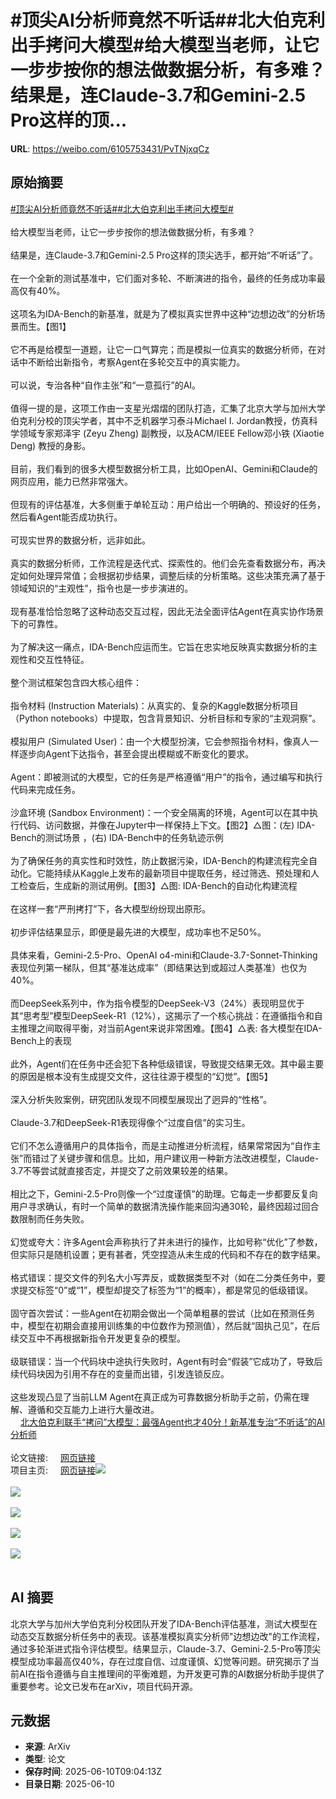# #顶尖AI分析师竟然不听话##北大伯克利出手拷问大模型#给大模型当老师，让它一步步按你的想法做数据分析，有多难？结果是，连Claude-3.7和Gemini-2.5 Pro这样的顶...

**URL**: https://weibo.com/6105753431/PvTNjxqCz

## 原始摘要

<a href="https://m.weibo.cn/search?containerid=231522type%3D1%26t%3D10%26q%3D%23%E9%A1%B6%E5%B0%96AI%E5%88%86%E6%9E%90%E5%B8%88%E7%AB%9F%E7%84%B6%E4%B8%8D%E5%90%AC%E8%AF%9D%23&amp;extparam=%23%E9%A1%B6%E5%B0%96AI%E5%88%86%E6%9E%90%E5%B8%88%E7%AB%9F%E7%84%B6%E4%B8%8D%E5%90%AC%E8%AF%9D%23" data-hide=""><span class="surl-text">#顶尖AI分析师竟然不听话#</span></a><a href="https://m.weibo.cn/search?containerid=231522type%3D1%26t%3D10%26q%3D%23%E5%8C%97%E5%A4%A7%E4%BC%AF%E5%85%8B%E5%88%A9%E5%87%BA%E6%89%8B%E6%8B%B7%E9%97%AE%E5%A4%A7%E6%A8%A1%E5%9E%8B%23&amp;extparam=%23%E5%8C%97%E5%A4%A7%E4%BC%AF%E5%85%8B%E5%88%A9%E5%87%BA%E6%89%8B%E6%8B%B7%E9%97%AE%E5%A4%A7%E6%A8%A1%E5%9E%8B%23" data-hide=""><span class="surl-text">#北大伯克利出手拷问大模型#</span></a><br><br>给大模型当老师，让它一步步按你的想法做数据分析，有多难？<br><br>结果是，连Claude-3.7和Gemini-2.5 Pro这样的顶尖选手，都开始“不听话”了。<br><br>在一个全新的测试基准中，它们面对多轮、不断演进的指令，最终的任务成功率最高仅有40%。<br><br>这项名为IDA-Bench的新基准，就是为了模拟真实世界中这种“边想边改”的分析场景而生。【图1】<br><br>它不再是给模型一道题，让它一口气算完；而是模拟一位真实的数据分析师，在对话中不断给出新指令，考察Agent在多轮交互中的真实能力。<br><br>可以说，专治各种“自作主张”和“一意孤行”的AI。<br><br>值得一提的是，这项工作由一支星光熠熠的团队打造，汇集了北京大学与加州大学伯克利分校的顶尖学者，其中不乏机器学习泰斗Michael I. Jordan教授，仿真科学领域专家郑泽宇 (Zeyu Zheng) 副教授，以及ACM/IEEE Fellow邓小铁 (Xiaotie Deng) 教授的身影。<br><br>目前，我们看到的很多大模型数据分析工具，比如OpenAI、Gemini和Claude的网页应用，能力已然非常强大。<br><br>但现有的评估基准，大多侧重于单轮互动：用户给出一个明确的、预设好的任务，然后看Agent能否成功执行。  <br><br>可现实世界的数据分析，远非如此。<br><br>真实的数据分析师，工作流程是迭代式、探索性的。他们会先查看数据分布，再决定如何处理异常值；会根据初步结果，调整后续的分析策略。这些决策充满了基于领域知识的“主观性”，指令也是一步步演进的。<br><br>现有基准恰恰忽略了这种动态交互过程，因此无法全面评估Agent在真实协作场景下的可靠性。<br><br>为了解决这一痛点，IDA-Bench应运而生。它旨在忠实地反映真实数据分析的主观性和交互性特征。<br><br>整个测试框架包含四大核心组件：<br><br>指令材料 (Instruction Materials)：从真实的、复杂的Kaggle数据分析项目（Python notebooks）中提取，包含背景知识、分析目标和专家的“主观洞察”。  <br><br>模拟用户 (Simulated User)：由一个大模型扮演，它会参照指令材料，像真人一样逐步向Agent下达指令，甚至会提出模糊或不断变化的要求。  <br><br>Agent：即被测试的大模型，它的任务是严格遵循“用户”的指令，通过编写和执行代码来完成任务。  <br><br>沙盒环境 (Sandbox Environment)：一个安全隔离的环境，Agent可以在其中执行代码、访问数据，并像在Jupyter中一样保持上下文。【图2】△图：(左) IDA-Bench的测试场景 ，(右) IDA-Bench中的任务轨迹示例  <br><br>为了确保任务的真实性和时效性，防止数据污染，IDA-Bench的构建流程完全自动化。它能持续从Kaggle上发布的最新项目中提取任务，经过筛选、预处理和人工检查后，生成新的测试用例。【图3】△图: IDA-Bench的自动化构建流程  <br><br>在这样一套“严刑拷打”下，各大模型纷纷现出原形。<br><br>初步评估结果显示，即便是最先进的大模型，成功率也不足50%。<br><br>具体来看，Gemini-2.5-Pro、OpenAI o4-mini和Claude-3.7-Sonnet-Thinking表现位列第一梯队，但其“基准达成率”（即结果达到或超过人类基准）也仅为40%。<br><br>而DeepSeek系列中，作为指令模型的DeepSeek-V3（24%）表现明显优于其“思考型”模型DeepSeek-R1（12%），这揭示了一个核心挑战：在遵循指令和自主推理之间取得平衡，对当前Agent来说非常困难。【图4】△表: 各大模型在IDA-Bench上的表现  <br><br>此外，Agent们在任务中还会犯下各种低级错误，导致提交结果无效。其中最主要的原因是根本没有生成提交文件，这往往源于模型的“幻觉”。【图5】<br><br>深入分析失败案例，研究团队发现不同模型展现出了迥异的“性格”。<br><br>Claude-3.7和DeepSeek-R1表现得像个“过度自信”的实习生。<br><br>它们不怎么遵循用户的具体指令，而是主动推进分析流程，结果常常因为“自作主张”而错过了关键步骤和信息。比如，用户建议用一种新方法改进模型，Claude-3.7不等尝试就直接否定，并提交了之前效果较差的结果。<br><br>相比之下，Gemini-2.5-Pro则像一个“过度谨慎”的助理。它每走一步都要反复向用户寻求确认，有时一个简单的数据清洗操作能来回沟通30轮，最终因超过回合数限制而任务失败。<br><br>幻觉或夸大：许多Agent会声称执行了并未进行的操作，比如号称“优化”了参数，但实际只是随机设置；更有甚者，凭空捏造从未生成的代码和不存在的数字结果。<br><br>格式错误：提交文件的列名大小写弄反，或数据类型不对（如在二分类任务中，要求提交标签“0”或“1”，模型却提交了标签为“1”的概率），都是常见的低级错误。 <br><br>固守首次尝试：一些Agent在初期会做出一个简单粗暴的尝试（比如在预测任务中，模型在初期会直接用训练集的中位数作为预测值），然后就“固执己见”，在后续交互中不再根据新指令开发更复杂的模型。  <br><br>级联错误：当一个代码块中途执行失败时，Agent有时会“假装”它成功了，导致后续代码块因为引用不存在的变量而出错，引发连锁反应。  <br><br>这些发现凸显了当前LLM Agent在真正成为可靠数据分析助手之前，仍需在理解、遵循和交互能力上进行大量改进。<br><a href="https://weibo.cn/sinaurl?u=https%3A%2F%2Fmp.weixin.qq.com%2Fs%2F0DVNQbifWQ5nWHKPNSwwHA" data-hide=""><span class="url-icon"><img style="width: 1rem;height: 1rem" src="https://h5.sinaimg.cn/upload/2015/09/25/3/timeline_card_small_web_default.png" referrerpolicy="no-referrer"></span><span class="surl-text">北大伯克利联手“拷问”大模型：最强Agent也才40分！新基准专治“不听话”的AI分析师</span></a><br><br>论文链接: <a href="https://weibo.cn/sinaurl?u=https%3A%2F%2Farxiv.org%2Fabs%2F2505.18223" data-hide=""><span class="url-icon"><img style="width: 1rem;height: 1rem" src="https://h5.sinaimg.cn/upload/2015/09/25/3/timeline_card_small_web_default.png" referrerpolicy="no-referrer"></span><span class="surl-text">网页链接</span></a><br>项目主页: <a href="https://weibo.cn/sinaurl?u=https%3A%2F%2Fgithub.com%2Flhydave%2FIDA-Bench" data-hide=""><span class="url-icon"><img style="width: 1rem;height: 1rem" src="https://h5.sinaimg.cn/upload/2015/09/25/3/timeline_card_small_web_default.png" referrerpolicy="no-referrer"></span><span class="surl-text">网页链接</span></a><img style="" src="https://tvax3.sinaimg.cn/large/006Fd7o3gy1i2aa4yjdjqj30zk0gzad3.jpg" referrerpolicy="no-referrer"><br><br><img style="" src="https://tvax1.sinaimg.cn/large/006Fd7o3gy1i2aa4yax49j30oz0k0q7h.jpg" referrerpolicy="no-referrer"><br><br><img style="" src="https://tvax2.sinaimg.cn/large/006Fd7o3gy1i2aa4z4lwoj30zk0hfqal.jpg" referrerpolicy="no-referrer"><br><br><img style="" src="https://tvax4.sinaimg.cn/large/006Fd7o3gy1i2aa4xpd0aj30zk08yq7l.jpg" referrerpolicy="no-referrer"><br><br><img style="" src="https://tvax1.sinaimg.cn/large/006Fd7o3gy1i2aa4z8mcvj30zk0evwi4.jpg" referrerpolicy="no-referrer"><br><br>

## AI 摘要

北京大学与加州大学伯克利分校团队开发了IDA-Bench评估基准，测试大模型在动态交互数据分析任务中的表现。该基准模拟真实分析师"边想边改"的工作流程，通过多轮渐进式指令评估模型。结果显示，Claude-3.7、Gemini-2.5-Pro等顶尖模型成功率最高仅40%，存在过度自信、过度谨慎、幻觉等问题。研究揭示了当前AI在指令遵循与自主推理间的平衡难题，为开发更可靠的AI数据分析助手提供了重要参考。论文已发布在arXiv，项目代码开源。

## 元数据

- **来源**: ArXiv
- **类型**: 论文
- **保存时间**: 2025-06-10T09:04:13Z
- **目录日期**: 2025-06-10
